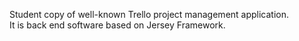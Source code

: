 Student copy of well-known Trello project management application. </br>
It is back end software based on Jersey Framework.
